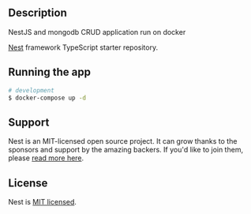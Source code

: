 ## Description

NestJS and mongodb CRUD application run on docker

[Nest](https://github.com/nestjs/nest) framework TypeScript starter repository.

## Running the app

```bash
# development
$ docker-compose up -d
```

## Support

Nest is an MIT-licensed open source project. It can grow thanks to the sponsors and support by the amazing backers. If you'd like to join them, please [read more here](https://docs.nestjs.com/support).

## License

Nest is [MIT licensed](LICENSE).
